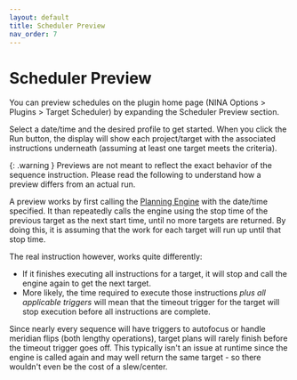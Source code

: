 ```yaml
---
layout: default
title: Scheduler Preview
nav_order: 7
---
```


# Scheduler Preview

You can preview schedules on the plugin home page (NINA Options > Plugins > Target Scheduler) by expanding the Scheduler Preview section.

Select a date/time and the desired profile to get started.  When you click the Run button, the display will show each project/target with the associated instructions underneath (assuming at least one target meets the criteria).

{: .warning }
Previews are not meant to reflect the exact behavior of the sequence instruction.  Please read the following to understand how a preview differs from an actual run.

A preview works by first calling the [Planning Engine](concepts.html#planning-engine) with the date/time specified.  It than repeatedly calls the engine using the stop time of the previous target as the next start time, until no more targets are returned.  By doing this, it is assuming that the work for each target will run up until that stop time.  

The real instruction however, works quite differently:
* If it finishes executing all instructions for a target, it will stop and call the engine again to get the next target.
* More likely, the time required to execute those instructions _plus all applicable triggers_ will mean that the timeout trigger for the target will stop execution before all instructions are complete.

Since nearly every sequence will have triggers to autofocus or handle meridian flips (both lengthy operations), target plans will rarely finish before the timeout trigger goes off.  This typically isn't an issue at runtime since the engine is called again and may well return the same target - so there wouldn't even be the cost of a slew/center.
